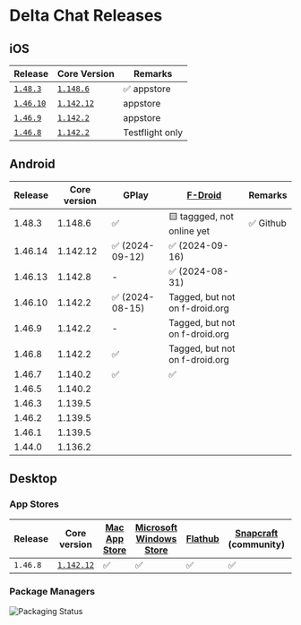 # Delta Chat Releases

## iOS

| Release                  | Core Version                   | Remarks            |
| ------------------------ | ------------------------------ |--------------------|
| [`1.48.3`][ios-1.48.3]   | [`1.148.6`][core-1.148.6]      | ✅ appstore        |
| [`1.46.10`][ios-1.46.10] | [`1.142.12`][core-1.142.12]    | appstore           |
| [`1.46.9`][ios-1.46.9]   | [`1.142.2`][core-1.142.2]      | appstore           |
| [`1.46.8`][ios-1.46.8]   | [`1.142.2`][core-1.142.2]      | Testflight only    |

[ios-1.48.3]: https://github.com/deltachat/deltachat-ios/blob/main/CHANGELOG.md
[ios-1.46.10]: https://github.com/deltachat/deltachat-ios/releases/tag/1.46.10
[ios-1.46.9]: https://github.com/deltachat/deltachat-ios/releases/tag/1.46.9
[ios-1.46.8]: https://github.com/deltachat/deltachat-ios/releases/tag/1.46.8

[core-1.148.6]:  https://github.com/deltachat/deltachat-core-rust/releases/tag/v1.148.6
[core-1.142.12]: https://github.com/deltachat/deltachat-core-rust/releases/tag/v1.142.12
[core-1.142.2]: https://github.com/deltachat/deltachat-core-rust/releases/tag/v1.142.2

## Android

| Release         | Core version | GPlay           | [F-Droid](https://f-droid.org/packages/com.b44t.messenger/) | Remarks |
|-----------------|--------------|-----------------|--------------------------------|----------|
| 1.48.3          | 1.148.6      | ✅              | 🟨 taggged, not online yet     | ✅ Github         |
| 1.46.14         | 1.142.12     | ✅ (2024-09-12) | ✅ (2024-09-16)                |          |
| 1.46.13         | 1.142.8      | -               | ✅ (2024-08-31)                |          |
| 1.46.10         | 1.142.2      | ✅ (2024-08-15) | Tagged, but not on f-droid.org |          |
| 1.46.9          | 1.142.2      | -               | Tagged, but not on f-droid.org |          |
| 1.46.8          | 1.142.2      | ✅              | Tagged, but not on f-droid.org |          |
| 1.46.7          | 1.140.2      | ✅              | ✅                             |          |
| 1.46.5          | 1.140.2      |
| 1.46.3          | 1.139.5      |
| 1.46.2          | 1.139.5      |
| 1.46.1          | 1.139.5      |
| 1.44.0          | 1.136.2      |

## Desktop

### App Stores

| Release         | Core version                | [Mac App Store] | [Microsoft Windows Store] | [Flathub] | [Snapcraft] (community) | Remarks |
|-----------------|-----------------------------|-----------------|---------------------------|-----------|-------------------------|---------|
| `1.46.8`        | [`1.142.12`][core-1.142.12] | ✅              | ✅                       | ✅        | ✅                      |         |

[Mac App Store]: https://apps.apple.com/us/app/delta-chat-desktop/id1462750497
[Microsoft Windows Store]: https://www.microsoft.com/en-us/p/deltachat/9pjtxx7hn3pk?activetab=pivot:overviewtab
[Flathub]: https://flathub.org/apps/details/chat.delta.desktop
[snapcraft]: https://snapcraft.io/deltachat-desktop

### Package Managers

![Packaging Status](https://camo.githubusercontent.com/ed010643c5cc7bdd689c25a516f51dfdad6e4c694e253d4e23049219f5810e12/68747470733a2f2f7265706f6c6f67792e6f72672f62616467652f766572746963616c2d616c6c7265706f732f64656c7461636861742d6465736b746f702e737667)
